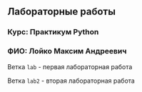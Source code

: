 ## Лабораторные работы

### **Курс:** Практикум Python

### **ФИО:** Лойко Максим Андреевич

Ветка `lab` - первая лабораторная работа

Ветка `lab2` - вторая лабораторная работа